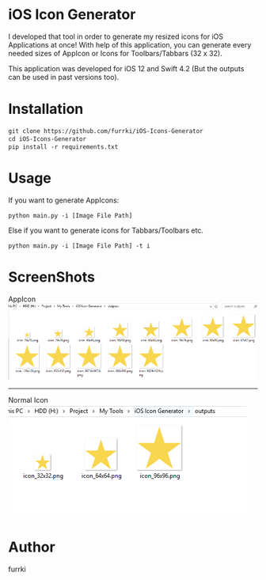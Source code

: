 # iOS Icon Generator
I developed that tool in order to generate my resized icons for iOS Applications at once! With help of this application, you can generate every needed sizes of AppIcon or Icons for Toolbars/Tabbars (32 x 32).

This application was developed for iOS 12 and Swift 4.2 (But the outputs can be used in past versions too).

# Installation
```
git clone https://github.com/furrki/iOS-Icons-Generator
cd iOS-Icons-Generator
pip install -r requirements.txt
```
# Usage
If you want to generate AppIcons:
```
python main.py -i [Image File Path]
```

Else if you want to generate icons for Tabbars/Toolbars etc.
```
python main.py -i [Image File Path] -t i
```

# ScreenShots 
AppIcon<br />
![Alt text](screenshots/ss1.PNG?raw=true "Main Screen")
__________________________________________________________
Normal Icon<br />
![Alt text](screenshots/ss2.PNG?raw=true "Main Screen 2")

# Author
furrki
